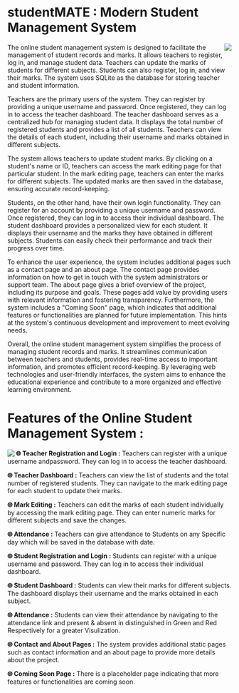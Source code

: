 # studentMATE : Modern Student Management System

<img align="right" src="https://cdn3d.iconscout.com/3d/premium/thumb/project-management-8210527-6578282.png">

The online student management system is designed to facilitate the management of student records and marks. It allows teachers to register, log in, and manage student data. Teachers can update the marks of students for different subjects. Students can also register, log in, and view their marks. The system uses SQLite as the database for storing teacher and student information.

Teachers are the primary users of the system. They can register by providing a unique username and password. Once registered, they can log in to access the teacher dashboard. The teacher dashboard serves as a centralized hub for managing student data. It displays the total number of registered students and provides a list of all students. Teachers can view the details of each student, including their username and marks obtained in different subjects.

The system allows teachers to update student marks. By clicking on a student's name or ID, teachers can access the mark editing page for that particular student. In the mark editing page, teachers can enter the marks for different subjects. The updated marks are then saved in the database, ensuring accurate record-keeping.

Students, on the other hand, have their own login functionality. They can register for an account by providing a unique username and password. Once registered, they can log in to access their individual dashboard. The student dashboard provides a personalized view for each student. It displays their username and the marks they have obtained in different subjects. Students can easily check their performance and track their progress over time.

To enhance the user experience, the system includes additional pages such as a contact page and an about page. The contact page provides information on how to get in touch with the system administrators or support team. The about page gives a brief overview of the project, including its purpose and goals. These pages add value by providing users with relevant information and fostering transparency. Furthermore, the system includes a "Coming Soon" page, which indicates that additional features or functionalities are planned for future implementation. This hints at the system's continuous development and improvement to meet evolving needs.

Overall, the online student management system simplifies the process of managing student records and marks. It streamlines communication between teachers and students, provides real-time access to important information, and promotes efficient record-keeping. By leveraging web technologies and user-friendly interfaces, the system aims to enhance the educational experience and contribute to a more organized and effective learning environment.

# Features of the Online Student Management System :

<img align="left" src="https://cdn3d.iconscout.com/3d/premium/thumb/project-management-6102638-5058803.png">

<b>🌐 Teacher Registration and Login :</b> Teachers can register with a unique username andpassword. They can log in to access the teacher dashboard.

<b>🌐 Teacher Dashboard :</b> Teachers can view the list of students and the total number of registered students. They can navigate to the mark editing page for each student to update their marks.

<b>🌐 Mark Editing :</b> Teachers can edit the marks of each student individually by accessing the mark editing page. They can enter numeric marks for different subjects and save the changes.

<b>🌐 Attendance :</b> Teachers can give attendance to Students on any Specific day which will be saved in the database with date.
                                
<b>🌐 Student Registration and Login :</b> Students can register with a unique username and password. They can log in to access their individual dashboard.
                                
<b>🌐 Student Dashboard :</b> Students can view their marks for different subjects. The dashboard displays their username and the marks obtained in each subject.

<b>🌐 Attendance :</b> Students can view their attendance by navigating to the attendance link and present & absent in distinguished in Green and Red Respectively for a greater Visulization.
                                
<b>🌐 Contact and About Pages :</b> The system provides additional static pages such as contact information and an about page to provide more details about the project.
                              
<b>🌐 Coming Soon Page :</b> There is a placeholder page indicating that more features or functionalities are coming soon.
